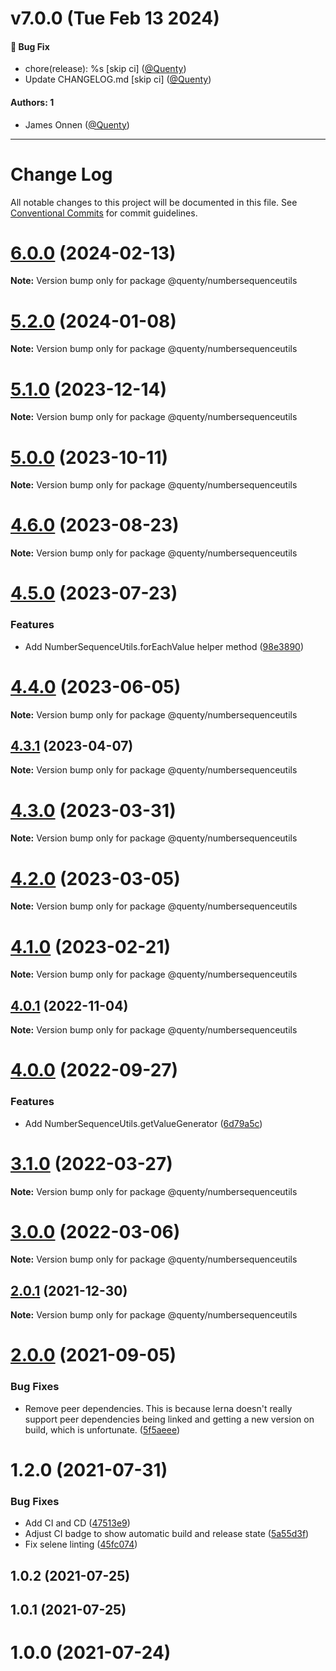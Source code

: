 # v7.0.0 (Tue Feb 13 2024)

#### 🐛 Bug Fix

- chore(release): %s \[skip ci\] ([@Quenty](https://github.com/Quenty))
- Update CHANGELOG.md \[skip ci\] ([@Quenty](https://github.com/Quenty))

#### Authors: 1

- James Onnen ([@Quenty](https://github.com/Quenty))

---

# Change Log

All notable changes to this project will be documented in this file.
See [Conventional Commits](https://conventionalcommits.org) for commit guidelines.

# [6.0.0](https://github.com/Quenty/NevermoreEngine/compare/@quenty/numbersequenceutils@5.2.0...@quenty/numbersequenceutils@6.0.0) (2024-02-13)

**Note:** Version bump only for package @quenty/numbersequenceutils





# [5.2.0](https://github.com/Quenty/NevermoreEngine/compare/@quenty/numbersequenceutils@5.1.0...@quenty/numbersequenceutils@5.2.0) (2024-01-08)

**Note:** Version bump only for package @quenty/numbersequenceutils





# [5.1.0](https://github.com/Quenty/NevermoreEngine/compare/@quenty/numbersequenceutils@5.0.0...@quenty/numbersequenceutils@5.1.0) (2023-12-14)

**Note:** Version bump only for package @quenty/numbersequenceutils





# [5.0.0](https://github.com/Quenty/NevermoreEngine/compare/@quenty/numbersequenceutils@4.6.0...@quenty/numbersequenceutils@5.0.0) (2023-10-11)

**Note:** Version bump only for package @quenty/numbersequenceutils





# [4.6.0](https://github.com/Quenty/NevermoreEngine/compare/@quenty/numbersequenceutils@4.5.0...@quenty/numbersequenceutils@4.6.0) (2023-08-23)

**Note:** Version bump only for package @quenty/numbersequenceutils





# [4.5.0](https://github.com/Quenty/NevermoreEngine/compare/@quenty/numbersequenceutils@4.4.0...@quenty/numbersequenceutils@4.5.0) (2023-07-23)


### Features

* Add NumberSequenceUtils.forEachValue helper method ([98e3890](https://github.com/Quenty/NevermoreEngine/commit/98e38903007a4510ab31bb28c69f35b14e1c1ffc))





# [4.4.0](https://github.com/Quenty/NevermoreEngine/compare/@quenty/numbersequenceutils@4.3.1...@quenty/numbersequenceutils@4.4.0) (2023-06-05)

**Note:** Version bump only for package @quenty/numbersequenceutils





## [4.3.1](https://github.com/Quenty/NevermoreEngine/compare/@quenty/numbersequenceutils@4.3.0...@quenty/numbersequenceutils@4.3.1) (2023-04-07)

**Note:** Version bump only for package @quenty/numbersequenceutils





# [4.3.0](https://github.com/Quenty/NevermoreEngine/compare/@quenty/numbersequenceutils@4.2.0...@quenty/numbersequenceutils@4.3.0) (2023-03-31)

**Note:** Version bump only for package @quenty/numbersequenceutils





# [4.2.0](https://github.com/Quenty/NevermoreEngine/compare/@quenty/numbersequenceutils@4.1.0...@quenty/numbersequenceutils@4.2.0) (2023-03-05)

**Note:** Version bump only for package @quenty/numbersequenceutils





# [4.1.0](https://github.com/Quenty/NevermoreEngine/compare/@quenty/numbersequenceutils@4.0.1...@quenty/numbersequenceutils@4.1.0) (2023-02-21)

**Note:** Version bump only for package @quenty/numbersequenceutils





## [4.0.1](https://github.com/Quenty/NevermoreEngine/compare/@quenty/numbersequenceutils@4.0.0...@quenty/numbersequenceutils@4.0.1) (2022-11-04)

**Note:** Version bump only for package @quenty/numbersequenceutils





# [4.0.0](https://github.com/Quenty/NevermoreEngine/compare/@quenty/numbersequenceutils@3.1.0...@quenty/numbersequenceutils@4.0.0) (2022-09-27)


### Features

* Add NumberSequenceUtils.getValueGenerator ([6d79a5c](https://github.com/Quenty/NevermoreEngine/commit/6d79a5cd5d7d42b945064d1b9666048378bc5585))





# [3.1.0](https://github.com/Quenty/NevermoreEngine/compare/@quenty/numbersequenceutils@3.0.0...@quenty/numbersequenceutils@3.1.0) (2022-03-27)

**Note:** Version bump only for package @quenty/numbersequenceutils





# [3.0.0](https://github.com/Quenty/NevermoreEngine/compare/@quenty/numbersequenceutils@2.0.1...@quenty/numbersequenceutils@3.0.0) (2022-03-06)

**Note:** Version bump only for package @quenty/numbersequenceutils





## [2.0.1](https://github.com/Quenty/NevermoreEngine/compare/@quenty/numbersequenceutils@2.0.0...@quenty/numbersequenceutils@2.0.1) (2021-12-30)

**Note:** Version bump only for package @quenty/numbersequenceutils





# [2.0.0](https://github.com/Quenty/NevermoreEngine/compare/@quenty/numbersequenceutils@1.2.0...@quenty/numbersequenceutils@2.0.0) (2021-09-05)


### Bug Fixes

* Remove peer dependencies. This is because lerna doesn't really support peer dependencies being linked and getting a new version on build, which is unfortunate. ([5f5aeee](https://github.com/Quenty/NevermoreEngine/commit/5f5aeeea8de9975435309e53679f0ef7064f9dd0))





# 1.2.0 (2021-07-31)


### Bug Fixes

* Add CI and CD ([47513e9](https://github.com/Quenty/NevermoreEngine/commit/47513e9b568162707534af132396dd8756947dd3))
* Adjust CI badge to show automatic build and release state ([5a55d3f](https://github.com/Quenty/NevermoreEngine/commit/5a55d3f19bf8d66a760d67da9b56ed47fab74656))
* Fix selene linting ([45fc074](https://github.com/Quenty/NevermoreEngine/commit/45fc07489ee59127ac6582689f19a0e87c1e5b5a))



## 1.0.2 (2021-07-25)



## 1.0.1 (2021-07-25)



# 1.0.0 (2021-07-24)
